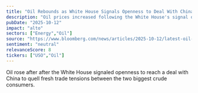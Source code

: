 ```yaml
---
title: "Oil Rebounds as White House Signals Openness to Deal With China"
description: "Oil prices increased following the White House's signal of openness to reach a deal with China to alleviate fresh trade tensions, as the two largest crude consumers play a crucial role in the global market."
pubDate: "2025-10-12"
impact: "alto"
sectors: ["Energy","Oil"]
source: "https://www.bloomberg.com/news/articles/2025-10-12/latest-oil-market-news-and-analysis-for-oct-13"
sentiment: "neutral"
relevanceScore: 8
tickers: ["USO","Oil"]
---
```


Oil rose after after the White House signaled openness to reach a deal with China to quell fresh trade tensions between the two biggest crude consumers.
